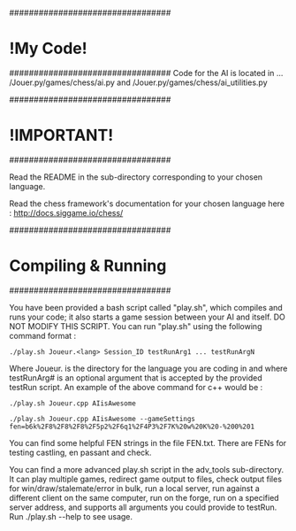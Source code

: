 #################################
#           !My Code!           #
#################################
Code for the AI is located in ...
/Jouer.py/games/chess/ai.py
and
/Jouer.py/games/chess/ai_utilities.py

#################################
#          !IMPORTANT!          #
#################################

Read the README in the sub-directory corresponding to your chosen language.  

Read the chess framework's documentation for your chosen language here : http://docs.siggame.io/chess/ 

#################################
#       Compiling & Running	#
#################################

You have been provided a bash script called "play.sh", which compiles and runs your code; it also starts a game session between your AI and itself. DO NOT MODIFY THIS SCRIPT.
You can run "play.sh" using the following command format :

	./play.sh Joueur.<lang> Session_ID testRunArg1 ... testRunArgN

Where Joueur.<lang> is the directory for the language you are coding in and where testRunArg# is an optional argument that is accepted by the provided testRun script. An example of the above command for c++ would be :

	./play.sh Joueur.cpp AIisAwesome

	./play.sh Joueur.cpp AIisAwesome --gameSettings fen=b6k%2F8%2F8%2F8%2F5p2%2F6q1%2F4P3%2F7K%20w%20K%20-%200%201

You can find some helpful FEN strings in the file FEN.txt. There are FENs for testing castling, en passant and check.

You can find a more advanced play.sh script in the adv_tools sub-directory. It can play multiple games, redirect game output to files, check output files for win/draw/stalemate/error in bulk, run a local server, run against a different client on the same computer, run on the forge, run on a specified server address, and supports all arguments you could provide to testRun. Run ./play.sh --help to see usage.
